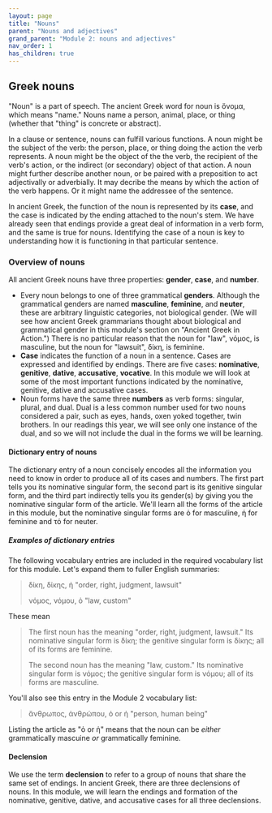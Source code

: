 ```yaml
---
layout: page
title: "Nouns"
parent: "Nouns and adjectives"
grand_parent: "Module 2: nouns and adjectives"
nav_order: 1
has_children: true
---
```



## Greek nouns 

"Noun" is a part of speech. The ancient Greek word for noun is ὄνομα, which means "name." Nouns name a person, animal, place, or thing (whether that "thing" is concrete or abstract). 

In a clause or sentence, nouns can fulfill various functions. A noun might be the subject of the verb: the person, place, or thing doing the action the verb represents. A noun might be the object of the the verb, the recipient of the verb's action, or the indirect (or secondary) object of that action. A noun might further describe another noun, or be paired with a preposition to act adjectivally or adverbially. It may decribe the means by which the action of the verb happens. Or it might name the addressee of the sentence. 

In ancient Greek, the function of the noun is represented by its **case**, and the case is indicated by the ending attached to the noun's stem. We have already seen that endings provide a great deal of information in a verb form, and the same is true for nouns. Identifying the case of a noun is key to understanding how it is functioning in that particular sentence. 


### Overview of nouns 

All ancient Greek nouns have three properties: **gender**, **case**, and **number**.  


- Every noun belongs to one of three grammatical **genders**.  Although the grammatical genders are named **masculine**, **feminine**, and **neuter**, these are arbitrary linguistic categories, not biological gender. (We will see how ancient Greek grammarians thought about biological and grammatical gender in this module's section on "Ancient Greek in Action.")  There is no particular reason that the noun for "law", νόμος, is masculine, but the noun for "lawsuit", δίκη, is feminine.
- **Case** indicates the function of a noun in a sentence. Cases are expressed and identified by endings. There are five cases: **nominative**, **genitive**, **dative**, **accusative**, **vocative**. In this module we will look at some of the most important functions indicated by the nominative, genitive, dative and accusative cases.
- Noun forms have the same three **numbers** as verb forms: singular, plural, and dual. Dual is a less common number used for two nouns considered a pair, such as eyes, hands, oxen yoked together, twin brothers. In our readings this year, we will see only one instance of the dual, and so we will not include the dual in the forms we will be learning. 

#### Dictionary entry of nouns 

The dictionary entry of a noun concisely encodes all the information you need to know in order to produce all of its cases and numbers. The first part tells you its nominative singular form, the second part is its genitive singular form, and the third part indirectly tells you its gender(s) by giving you the nominative singular form of the article.  We'll learn all the forms of the article in this module, but the nominative singular forms are ὁ for masculine, ἡ for feminine and τό for neuter.

##### Examples of dictionary entries


The following vocabulary entries are included in the required vocabulary list for this module.  Let's expand them to fuller English summaries:


> δίκη, δίκης, ἡ "order, right, judgment, lawsuit"
>
> νόμος, νόμου, ὁ "law, custom"

These mean

> The first noun has the meaning "order, right, judgment, lawsuit." Its nominative singular form is δίκη; the genitive singular form is δίκης; all of its forms are feminine.
>
> The second noun has the meaning "law, custom." Its nominative singular form is νόμος; the genitive singular form is νόμου; all of its forms are masculine.

You'll also see this entry in the Module 2 vocabulary list:

> ἄνθρωπος, ἀνθρώπου, ὁ or ἡ "person, human being"

Listing the article as "ὁ or ἡ" means that the noun can be *either* grammatically mascuine *or* grammatically feminine.

#### Declension 

We use the term **declension** to refer to a group of nouns that share the same set of endings. In ancient Greek, there are three declensions of nouns. In this module, we will learn the endings and formation of the nominative, genitive, dative, and accusative cases for all three declensions.


